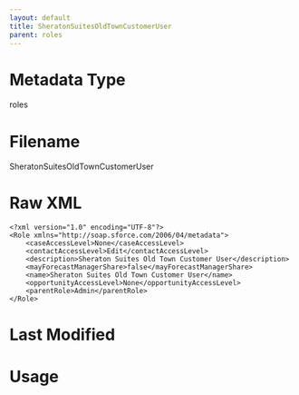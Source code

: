 ```yaml
---
layout: default
title: SheratonSuitesOldTownCustomerUser
parent: roles
---
```

# Metadata Type
roles


# Filename 
SheratonSuitesOldTownCustomerUser


# Raw XML
```
<?xml version="1.0" encoding="UTF-8"?>
<Role xmlns="http://soap.sforce.com/2006/04/metadata">
    <caseAccessLevel>None</caseAccessLevel>
    <contactAccessLevel>Edit</contactAccessLevel>
    <description>Sheraton Suites Old Town Customer User</description>
    <mayForecastManagerShare>false</mayForecastManagerShare>
    <name>Sheraton Suites Old Town Customer User</name>
    <opportunityAccessLevel>None</opportunityAccessLevel>
    <parentRole>Admin</parentRole>
</Role>
```


# Last Modified


# Usage
